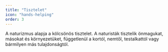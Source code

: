 ```yaml
---
title: "Tisztelet"
icon: "hands-helping"
order: 3
---
```

A naturizmus alapja a kölcsönös tisztelet. A naturisták tisztelik önmagukat, másokat és környezetüket, függetlenül a kortól, nemtől, testalkattól vagy bármilyen más tulajdonságtól.